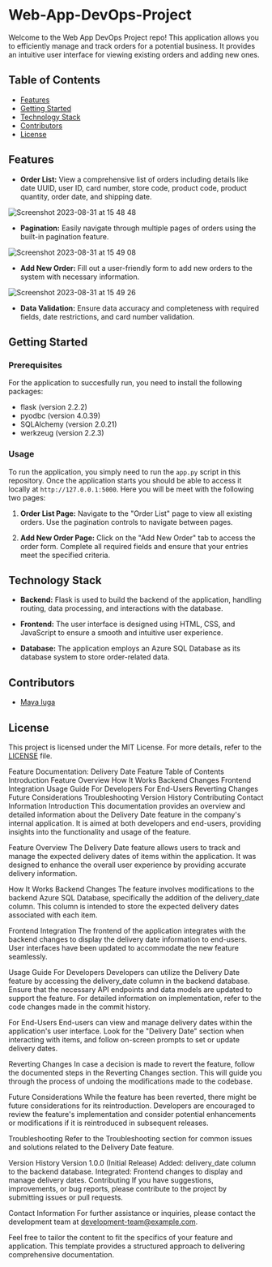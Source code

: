 # Web-App-DevOps-Project

Welcome to the Web App DevOps Project repo! This application allows you to efficiently manage and track orders for a potential business. It provides an intuitive user interface for viewing existing orders and adding new ones.

## Table of Contents

- [Features](#features)
- [Getting Started](#getting-started)
- [Technology Stack](#technology-stack)
- [Contributors](#contributors)
- [License](#license)

## Features

- **Order List:** View a comprehensive list of orders including details like date UUID, user ID, card number, store code, product code, product quantity, order date, and shipping date.
  
![Screenshot 2023-08-31 at 15 48 48](https://github.com/maya-a-iuga/Web-App-DevOps-Project/assets/104773240/3a3bae88-9224-4755-bf62-567beb7bf692)

- **Pagination:** Easily navigate through multiple pages of orders using the built-in pagination feature.
  
![Screenshot 2023-08-31 at 15 49 08](https://github.com/maya-a-iuga/Web-App-DevOps-Project/assets/104773240/d92a045d-b568-4695-b2b9-986874b4ed5a)

- **Add New Order:** Fill out a user-friendly form to add new orders to the system with necessary information.
  
![Screenshot 2023-08-31 at 15 49 26](https://github.com/maya-a-iuga/Web-App-DevOps-Project/assets/104773240/83236d79-6212-4fc3-afa3-3cee88354b1a)

- **Data Validation:** Ensure data accuracy and completeness with required fields, date restrictions, and card number validation.

## Getting Started

### Prerequisites

For the application to succesfully run, you need to install the following packages:

- flask (version 2.2.2)
- pyodbc (version 4.0.39)
- SQLAlchemy (version 2.0.21)
- werkzeug (version 2.2.3)

### Usage

To run the application, you simply need to run the `app.py` script in this repository. Once the application starts you should be able to access it locally at `http://127.0.0.1:5000`. Here you will be meet with the following two pages:

1. **Order List Page:** Navigate to the "Order List" page to view all existing orders. Use the pagination controls to navigate between pages.

2. **Add New Order Page:** Click on the "Add New Order" tab to access the order form. Complete all required fields and ensure that your entries meet the specified criteria.

## Technology Stack

- **Backend:** Flask is used to build the backend of the application, handling routing, data processing, and interactions with the database.

- **Frontend:** The user interface is designed using HTML, CSS, and JavaScript to ensure a smooth and intuitive user experience.

- **Database:** The application employs an Azure SQL Database as its database system to store order-related data.

## Contributors 

- [Maya Iuga]([https://github.com/yourusername](https://github.com/maya-a-iuga))

## License

This project is licensed under the MIT License. For more details, refer to the [LICENSE](LICENSE) file.


Feature Documentation: Delivery Date Feature
Table of Contents
Introduction
Feature Overview
How It Works
Backend Changes
Frontend Integration
Usage Guide
For Developers
For End-Users
Reverting Changes
Future Considerations
Troubleshooting
Version History
Contributing
Contact Information
Introduction
This documentation provides an overview and detailed information about the Delivery Date feature in the company's internal application. It is aimed at both developers and end-users, providing insights into the functionality and usage of the feature.

Feature Overview
The Delivery Date feature allows users to track and manage the expected delivery dates of items within the application. It was designed to enhance the overall user experience by providing accurate delivery information.

How It Works
Backend Changes
The feature involves modifications to the backend Azure SQL Database, specifically the addition of the delivery_date column. This column is intended to store the expected delivery dates associated with each item.

Frontend Integration
The frontend of the application integrates with the backend changes to display the delivery date information to end-users. User interfaces have been updated to accommodate the new feature seamlessly.

Usage Guide
For Developers
Developers can utilize the Delivery Date feature by accessing the delivery_date column in the backend database. Ensure that the necessary API endpoints and data models are updated to support the feature. For detailed information on implementation, refer to the code changes made in the commit history.

For End-Users
End-users can view and manage delivery dates within the application's user interface. Look for the "Delivery Date" section when interacting with items, and follow on-screen prompts to set or update delivery dates.

Reverting Changes
In case a decision is made to revert the feature, follow the documented steps in the Reverting Changes section. This will guide you through the process of undoing the modifications made to the codebase.

Future Considerations
While the feature has been reverted, there might be future considerations for its reintroduction. Developers are encouraged to review the feature's implementation and consider potential enhancements or modifications if it is reintroduced in subsequent releases.

Troubleshooting
Refer to the Troubleshooting section for common issues and solutions related to the Delivery Date feature.

Version History
Version 1.0.0 (Initial Release)
Added: delivery_date column to the backend database.
Integrated: Frontend changes to display and manage delivery dates.
Contributing
If you have suggestions, improvements, or bug reports, please contribute to the project by submitting issues or pull requests.

Contact Information
For further assistance or inquiries, please contact the development team at development-team@example.com.

Feel free to tailor the content to fit the specifics of your feature and application. This template provides a structured approach to delivering comprehensive documentation.
